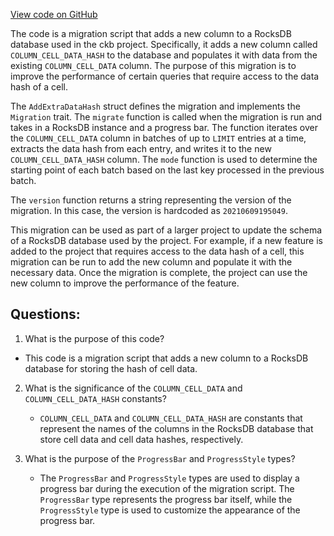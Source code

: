 [View code on GitHub](https://github.com/nervosnetwork/ckb/blob/develop/util/launcher/src/migrations/add_extra_data_hash.rs)

The code is a migration script that adds a new column to a RocksDB database used in the ckb project. Specifically, it adds a new column called `COLUMN_CELL_DATA_HASH` to the database and populates it with data from the existing `COLUMN_CELL_DATA` column. The purpose of this migration is to improve the performance of certain queries that require access to the data hash of a cell.

The `AddExtraDataHash` struct defines the migration and implements the `Migration` trait. The `migrate` function is called when the migration is run and takes in a RocksDB instance and a progress bar. The function iterates over the `COLUMN_CELL_DATA` column in batches of up to `LIMIT` entries at a time, extracts the data hash from each entry, and writes it to the new `COLUMN_CELL_DATA_HASH` column. The `mode` function is used to determine the starting point of each batch based on the last key processed in the previous batch.

The `version` function returns a string representing the version of the migration. In this case, the version is hardcoded as `20210609195049`.

This migration can be used as part of a larger project to update the schema of a RocksDB database used by the project. For example, if a new feature is added to the project that requires access to the data hash of a cell, this migration can be run to add the new column and populate it with the necessary data. Once the migration is complete, the project can use the new column to improve the performance of the feature.
## Questions:
 1. What is the purpose of this code?
   - This code is a migration script that adds a new column to a RocksDB database for storing the hash of cell data.

2. What is the significance of the `COLUMN_CELL_DATA` and `COLUMN_CELL_DATA_HASH` constants?
   - `COLUMN_CELL_DATA` and `COLUMN_CELL_DATA_HASH` are constants that represent the names of the columns in the RocksDB database that store cell data and cell data hashes, respectively.

3. What is the purpose of the `ProgressBar` and `ProgressStyle` types?
   - The `ProgressBar` and `ProgressStyle` types are used to display a progress bar during the execution of the migration script. The `ProgressBar` type represents the progress bar itself, while the `ProgressStyle` type is used to customize the appearance of the progress bar.
